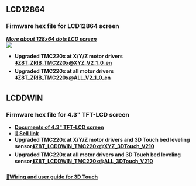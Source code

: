 ## LCD12864
### Firmware hex file for LCD12864 screen
[***More about 128x64 dots LCD screen***](https://www.aliexpress.com/item/4001317124258.html)  
![](../LCD12864.jpg)  
- **Upgraded TMC220x at X/Y/Z motor drivers [:arrow_down:Z8T_ZRIB_TMC220x@XYZ_V2_1_0_en](./LCD12864/Z8T_ZRIB_TMC220x@XYZ_V2_1_0_en.zip)**
- **Upgraded TMC220x at all motor drivers [:arrow_down:Z8T_ZRIB_TMC220x@ALL_V2_1_0_en](./LCD12864/Z8T_ZRIB_TMC220x@ALL_V2_1_0_en.zip)**

## LCDDWIN  
### Firmware hex file for 4.3" TFT-LCD screen
- **[Documents of 4.3" TFT-LCD screen](https://github.com/ZONESTAR3D/Upgrade-kit-guide/tree/main/TFT-LCD/LCD-DWIN)**   
- **[:gift: Sell link](https://www.aliexpress.com/item/1005002378065646.html)**      
- **Upgraded TMC220x at X/Y/Z motor drivers and 3D Touch bed leveling sensor[:arrow_down:Z8T_LCDDWIN_TMC220x@XYZ_3DTouch_V210](./LCDDWIN/Z8T_LCDDWIN_TMC220x@XYZ_3DTouch_V210.hex)**
- **Upgraded TMC220x at all motor drivers and 3D Touch bed leveling sensor[:arrow_down:Z8T_LCDDWIN_TMC220x@ALL_3DTouch_V210](./LCDDWIN/Z8T_LCDDWIN_TMC220x@ALL_3DTouch_V210.hex)**
#### [:book:Wiring and user guide for 3D Touch](https://github.com/ZONESTAR3D/Upgrade-kit-guide/tree/main/Bed_Leveling_Sensor/3DTouch)


 